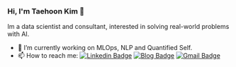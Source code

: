 ### Hi, I'm Taehoon Kim 👋

Im a data scientist and consultant, interested in solving real-world problems with AI.

- 🔭 I’m currently working on MLOps, NLP and Quantified Self.
- 📫 How to reach me: [![Linkedin Badge](https://img.shields.io/badge/-Linkedin-4169E1?style=flat-square&logo=Linkedin&logoColor=white&&link=https://www.linkedin.com/in/vividha-rawat-761905143/)](https://www.linkedin.com/in/dongjun-lee/)
[![Blog Badge](https://img.shields.io/badge/-Blog-000?style=flat-square&logo=Github&logoColor=white&&link=https://dongjunlee.github.io/)](https://dongjunlee.github.io/)
[![Gmail Badge](https://img.shields.io/badge/-Gmail-c14438?style=flat-square&logo=Gmail&logoColor=white&link=mailto:rvividha@gmail.com)](mailto:humanbrain.djlee@gmail.com)
<!--
**typhoong/typhoong** is a ✨ _special_ ✨ repository because its `README.md` (this file) appears on your GitHub profile.

Here are some ideas to get you started:

- 🔭 I’m currently working on ...
- 🌱 I’m currently learning ...
- 👯 I’m looking to collaborate on ...
- 🤔 I’m looking for help with ...
- 💬 Ask me about ...
- 📫 How to reach me: ...
- 😄 Pronouns: ...
- ⚡ Fun fact: ...
-->
